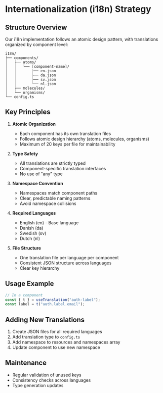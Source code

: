 
# Internationalization (i18n) Strategy

## Structure Overview

Our i18n implementation follows an atomic design pattern, with translations organized by component level:

```
i18n/
├── components/
│   ├── atoms/
│   │   └── [component-name]/
│   │       ├── en.json
│   │       ├── da.json
│   │       ├── sv.json
│   │       └── nl.json
│   ├── molecules/
│   └── organisms/
└── config.ts
```

## Key Principles

1. **Atomic Organization**
   - Each component has its own translation files
   - Follows atomic design hierarchy (atoms, molecules, organisms)
   - Maximum of 20 keys per file for maintainability

2. **Type Safety**
   - All translations are strictly typed
   - Component-specific translation interfaces
   - No use of "any" type

3. **Namespace Convention**
   - Namespaces match component paths
   - Clear, predictable naming patterns
   - Avoid namespace collisions

4. **Required Languages**
   - English (en) - Base language
   - Danish (da)
   - Swedish (sv)
   - Dutch (nl)

5. **File Structure**
   - One translation file per language per component
   - Consistent JSON structure across languages
   - Clear key hierarchy

## Usage Example

```typescript
// In a component
const { t } = useTranslation("auth-label");
const label = t("auth.label.email");
```

## Adding New Translations

1. Create JSON files for all required languages
2. Add translation type to `config.ts`
3. Add namespace to resources and namespaces array
4. Update component to use new namespace

## Maintenance

- Regular validation of unused keys
- Consistency checks across languages
- Type generation updates
